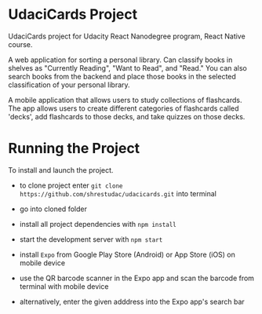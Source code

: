 # UdaciCards Project

UdaciCards project for Udacity React Nanodegree program, React Native course. 

A web application for sorting a personal library. Can classify books in shelves as "Currently Reading", "Want to Read", and "Read."
You can also search books from the backend and place those books in the selected classification of your personal library.

A mobile application that allows users to study collections of flashcards. The app allows users to create different categories of flashcards called 'decks', add flashcards to those decks, and take quizzes on those decks.

# Running the Project
To install and launch the project.

* to clone project enter `git clone https://github.com/shrestudac/udacicards.git` into terminal
* go into cloned folder
* install all project dependencies with `npm install`
* start the development server with `npm start`

* install `Expo` from Google Play Store (Android) or App Store (iOS) on mobile device
* use the QR barcode scanner in the Expo app and scan the barcode from terminal with mobile device
* alternatively, enter the given adddress into the Expo app's search bar
